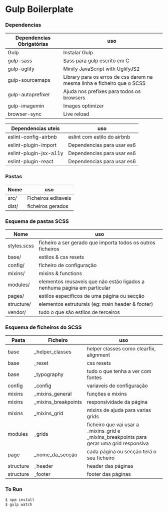 # Gulp Boilerplate

### Dependencias

| Dependencias Obrigatórias | uso |
| ------ | ------ |
| Gulp | Instalar Gulp |
| gulp-sass | Sass para gulp escrito em C |
| gulp-uglify | Minify JavaScript with UglifyJS2 |
| gulp-sourcemaps | Library para os erros de css darem na mesma linha e ficheiro que o SCSS |
| gulp-autoprefixer | Ajuda nos prefixes para todos os browsers |
| gulp-imagemin | Images optimizer|
| browser-sync | Live reload |

| Dependencias uteis | uso |
| ------ | ------ |
| eslint-config-airbnb | eslint com estilo do airbnb |
| eslint-plugin-import | Dependencias para usar es6 |
| eslint-plugin-jsx-a11y | Dependencias para usar es6 |
| eslint-plugin-react | Dependencias para usar es6 |


### Pastas

| Nome | uso |
| ------ | ------ |
| src/ | Ficheiros editaveis |
| dist/ | ficheiros gerados |


### Esquema de pastas SCSS

| Nome | uso |
| ------ | ------ |
| styles.scss | ficheiro a ser gerado que importa todos os outros ficheiros |
| base/ | estilos & css resets|
| config/ | ficheiro de configuração |
| mixins/ | mixins & functions |
| modules/ | elementos reusaveis que não estão ligados a nenhuma página em particular |
| pages/ | estilos especificos de uma página ou secção |
| structure/ | elementos estruturais (eg: main header & footer) |
| vendor/ | tudo o que são estilos de terceiros |  |

### Esquema de ficheiros do SCSS

| Pasta | Ficheiro | uso |
| ------ | ------ | ------ |
| base | _helper_classes | helper classes como clearfix, alignment|
| base | _reset | css resets |
| base | _typography | tudo o que tenha a ver com fontes |
| config | _config | variaveis de configuração |
| mixins | _mixins_general | funções e mixins  |
| mixins | _mixins_breakpoints | responsividade da página |
| mixins | _mixins_grid | mixins de ajuda para varias grids |
| modules | _grids | ficheiro que vai usar a _mixins_grid e _mixins_breakpoints para gerar uma grid responsiva |
| page | _nome_da_secção | cada página ou secção terá o seu ficheiro |
| structure | _header | header das páginas |
| structure | _footer | footer das páginas |


### To Run

```sh
$ npm install
$ gulp watch
```